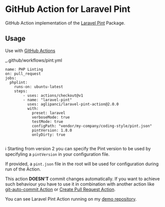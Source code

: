 # GitHub Action for Laravel Pint  

GitHub Action implementation of the [Laravel Pint](https://github.com/laravel/pint) Package. 

## Usage

Use with [GitHub Actions](https://github.com/features/actions)

_.github/workflows/pint.yml

```
name: PHP Linting
on: pull_request
jobs:
  phplint:
    runs-on: ubuntu-latest
    steps:
        - uses: actions/checkout@v1
        - name: "laravel-pint"
          uses: aglipanci/laravel-pint-action@2.0.0
          with:
            preset: laravel
            verboseMode: true
            testMode: true
            configPath: "vendor/my-company/coding-style/pint.json"
            pintVersion: 1.8.0
            onlyDirty: true
          
```
ℹ️ Starting from version 2 you can specify the Pint version to be used by specifyling a `pintVersion` in your configuration file.

If provided, a `pint.json` file in the root will be used for configuration during run of the Action.

This action **DOESN'T** commit changes automatically. If you want to achieve such behaviour you have to use it in combination with another action like [git-auto-commit Action](https://github.com/stefanzweifel/git-auto-commit-action) or [Create Pull Request Action](https://github.com/marketplace/actions/create-pull-request).

You can see Laravel Pint Action running on my [demo repository](https://github.com/aglipanci/laravel-pint-action-demo/pulls).
